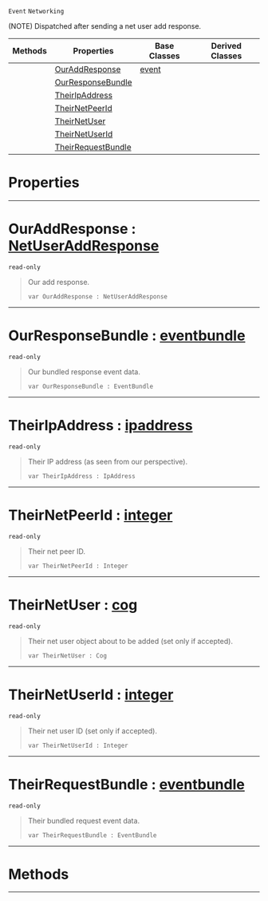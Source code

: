  `Event` `Networking`



(NOTE) Dispatched after sending a net user add response.

|Methods|Properties|Base Classes|Derived Classes|
|---|---|---|---|
| |[ OurAddResponse](https://github.com/dragonCASTjosh/PlasmaDocs/blob/master/code_reference/class_reference/netpeersentuseraddresponse.markdown#ouraddresponse-plasma-engi)|[event](https://github.com/dragonCASTjosh/PlasmaDocs/blob/master/code_reference/class_reference/event.markdown)| |
| |[ OurResponseBundle](https://github.com/dragonCASTjosh/PlasmaDocs/blob/master/code_reference/class_reference/netpeersentuseraddresponse.markdown#ourresponsebundle-plasma-e)| | |
| |[ TheirIpAddress](https://github.com/dragonCASTjosh/PlasmaDocs/blob/master/code_reference/class_reference/netpeersentuseraddresponse.markdown#theiripaddress-plasma-engi)| | |
| |[ TheirNetPeerId](https://github.com/dragonCASTjosh/PlasmaDocs/blob/master/code_reference/class_reference/netpeersentuseraddresponse.markdown#theirnetpeerid-plasma-engi)| | |
| |[ TheirNetUser](https://github.com/dragonCASTjosh/PlasmaDocs/blob/master/code_reference/class_reference/netpeersentuseraddresponse.markdown#theirnetuser-plasma-engine)| | |
| |[ TheirNetUserId](https://github.com/dragonCASTjosh/PlasmaDocs/blob/master/code_reference/class_reference/netpeersentuseraddresponse.markdown#theirnetuserid-plasma-engi)| | |
| |[ TheirRequestBundle](https://github.com/dragonCASTjosh/PlasmaDocs/blob/master/code_reference/class_reference/netpeersentuseraddresponse.markdown#theirrequestbundle-plasma)| | |


 #  Properties


---  
 #  OurAddResponse : [NetUserAddResponse](https://github.com/dragonCASTjosh/PlasmaDocs/blob/master/code_reference/enum_reference.markdown#netuseraddresponse)

 `read-only`

> Our add response.
> ``` lang=cpp, name=Lightning
> var OurAddResponse : NetUserAddResponse


---  
 #  OurResponseBundle : [eventbundle](https://github.com/dragonCASTjosh/PlasmaDocs/blob/master/code_reference/class_reference/eventbundle.markdown)

 `read-only`

> Our bundled response event data.
> ``` lang=cpp, name=Lightning
> var OurResponseBundle : EventBundle


---  
 #  TheirIpAddress : [ipaddress](https://github.com/dragonCASTjosh/PlasmaDocs/blob/master/code_reference/class_reference/ipaddress.markdown)

 `read-only`

> Their IP address (as seen from our perspective).
> ``` lang=cpp, name=Lightning
> var TheirIpAddress : IpAddress


---  
 #  TheirNetPeerId : [integer](https://github.com/dragonCASTjosh/PlasmaDocs/blob/master/code_reference/lightning_base_types/integer.markdown)

 `read-only`

> Their net peer ID.
> ``` lang=cpp, name=Lightning
> var TheirNetPeerId : Integer


---  
 #  TheirNetUser : [cog](https://github.com/dragonCASTjosh/PlasmaDocs/blob/master/code_reference/class_reference/cog.markdown)

 `read-only`

> Their net user object about to be added (set only if accepted).
> ``` lang=cpp, name=Lightning
> var TheirNetUser : Cog


---  
 #  TheirNetUserId : [integer](https://github.com/dragonCASTjosh/PlasmaDocs/blob/master/code_reference/lightning_base_types/integer.markdown)

 `read-only`

> Their net user ID (set only if accepted).
> ``` lang=cpp, name=Lightning
> var TheirNetUserId : Integer


---  
 #  TheirRequestBundle : [eventbundle](https://github.com/dragonCASTjosh/PlasmaDocs/blob/master/code_reference/class_reference/eventbundle.markdown)

 `read-only`

> Their bundled request event data.
> ``` lang=cpp, name=Lightning
> var TheirRequestBundle : EventBundle


---  
 #  Methods


---  
 

 
